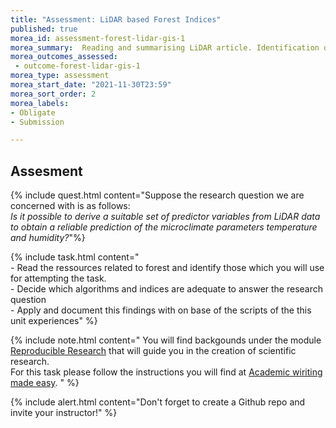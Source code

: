 ```yaml
---
title: "Assessment: LiDAR based Forest Indices"
published: true
morea_id: assessment-forest-lidar-gis-1
morea_summary:  Reading and summarising LiDAR article. Identification of 5-10 non highly correlated Indices. Calculation of this indices
morea_outcomes_assessed:
 - outcome-forest-lidar-gis-1
morea_type: assessment
morea_start_date: "2021-11-30T23:59"
morea_sort_order: 2
morea_labels:
- Obligate
- Submission

---
```


## Assesment 




{% include quest.html content="Suppose the research question we are concerned with is as follows: <br>_Is it possible to derive a suitable set of predictor variables from LiDAR data to obtain a reliable prediction of the microclimate parameters temperature and humidity?_"%}




{% include task.html content="<br> - Read the ressources related to forest and identify those which you will use for attempting the task. <br>- Decide which algorithms and indices are adequate to answer the research question<br> - Apply and document this findings with on base of the scripts of the this unit experiences" %}
 
  
  {% include note.html content="
  You will find backgounds under the module [Reproducible Research](https://gisma-courses.github.io/LV-19-d19-006-22/modules/gis-reproducible-research/) that will guide you in the creation of scientific research. <br>
  For this task please follow the instructions you will find at [Academic wiriting made easy](https://gisma-courses.github.io/gi-modules/post/2021-11-16-making-of-academic-websites/). " %}
  

{% include alert.html content="Don't forget to create a Github repo and invite your instructor!" %}

